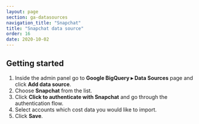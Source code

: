 ```yaml
---
layout: page
section: ga-datasources
navigation_title: "Snapchat"
title: "Snapchat data source"
order: 16
date: 2020-10-02
---
```


## Getting started

1. Inside the admin panel go to **Google BigQuery ▸ Data Sources** page and click **Add data source**.
2. Choose **Snapchat** from the list.
3. Click **Click to authenticate with Snapchat** and go through the authentication flow.
4. Select accounts which cost data you would like to import.
5. Click **Save**.
